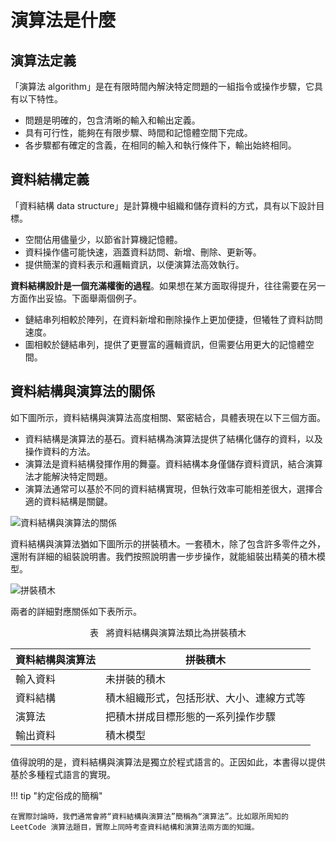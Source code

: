 # 演算法是什麼

## 演算法定義

「演算法 algorithm」是在有限時間內解決特定問題的一組指令或操作步驟，它具有以下特性。

- 問題是明確的，包含清晰的輸入和輸出定義。
- 具有可行性，能夠在有限步驟、時間和記憶體空間下完成。
- 各步驟都有確定的含義，在相同的輸入和執行條件下，輸出始終相同。

## 資料結構定義

「資料結構 data structure」是計算機中組織和儲存資料的方式，具有以下設計目標。

- 空間佔用儘量少，以節省計算機記憶體。
- 資料操作儘可能快速，涵蓋資料訪問、新增、刪除、更新等。
- 提供簡潔的資料表示和邏輯資訊，以便演算法高效執行。

**資料結構設計是一個充滿權衡的過程**。如果想在某方面取得提升，往往需要在另一方面作出妥協。下面舉兩個例子。

- 鏈結串列相較於陣列，在資料新增和刪除操作上更加便捷，但犧牲了資料訪問速度。
- 圖相較於鏈結串列，提供了更豐富的邏輯資訊，但需要佔用更大的記憶體空間。

## 資料結構與演算法的關係

如下圖所示，資料結構與演算法高度相關、緊密結合，具體表現在以下三個方面。

- 資料結構是演算法的基石。資料結構為演算法提供了結構化儲存的資料，以及操作資料的方法。
- 演算法是資料結構發揮作用的舞臺。資料結構本身僅儲存資料資訊，結合演算法才能解決特定問題。
- 演算法通常可以基於不同的資料結構實現，但執行效率可能相差很大，選擇合適的資料結構是關鍵。

![資料結構與演算法的關係](what_is_dsa.assets/relationship_between_data_structure_and_algorithm.png)

資料結構與演算法猶如下圖所示的拼裝積木。一套積木，除了包含許多零件之外，還附有詳細的組裝說明書。我們按照說明書一步步操作，就能組裝出精美的積木模型。

![拼裝積木](what_is_dsa.assets/assembling_blocks.png)

兩者的詳細對應關係如下表所示。

<p align="center"> 表 <id> &nbsp; 將資料結構與演算法類比為拼裝積木 </p>

| 資料結構與演算法 | 拼裝積木                                 |
| -------------- | ---------------------------------------- |
| 輸入資料       | 未拼裝的積木                             |
| 資料結構       | 積木組織形式，包括形狀、大小、連線方式等 |
| 演算法           | 把積木拼成目標形態的一系列操作步驟       |
| 輸出資料       | 積木模型                                 |

值得說明的是，資料結構與演算法是獨立於程式語言的。正因如此，本書得以提供基於多種程式語言的實現。

!!! tip "約定俗成的簡稱"

    在實際討論時，我們通常會將“資料結構與演算法”簡稱為“演算法”。比如眾所周知的 LeetCode 演算法題目，實際上同時考查資料結構和演算法兩方面的知識。
